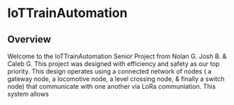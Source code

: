 # IoTTrainAutomation

## Overview
Welcome to the IoTTrainAutomation Senior Project from Nolan G. Josh B. & Caleb G. This project was designed with efficiency 
and safety as our top priority. This design operates using a connected network of nodes ( a gateway node, a locomotive node, 
a level crossing node, & finally a switch node) that communicate with one another via LoRa communiation. This system allows 
